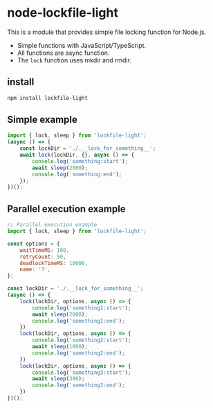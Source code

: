 # node-lockfile-light

This is a module that provides simple file locking function for Node.js.

- Simple functions with JavaScript/TypeScript.
- All functions are async function.
- The `lock` function uses mkdir and rmdir.

## install

```bash
npm install lockfile-light
```

## Simple example

```js:simple.js
import { lock, sleep } from 'lockfile-light';
(async () => {
    const lockDir = './.__lock_for_something__';
    await lock(lockDir, {}, async () => {
        console.log('something:start');
        await sleep(2000);
        console.log('something:end');
    });
})();
```

## Parallel execution example

```js:parallel_example.js
// Parallel execution example
import { lock, sleep } from 'lockfile-light';

const options = {
    waitTimeMS: 100,
    retryCount: 50,
    deadlockTimeMS: 10000,
    name: '?',
};

const lockDir = './.__lock_for_something__';
(async () => {
    lock(lockDir, options, async () => {
        console.log('something1:start');
        await sleep(2000);
        console.log('something1:end');
    })
    lock(lockDir, options, async () => {
        console.log('something2:start');
        await sleep(1000);
        console.log('something2:end');
    })
    lock(lockDir, options, async () => {
        console.log('something3:start');
        await sleep(300);
        console.log('something3:end');
    })
})();
```
